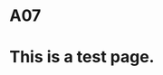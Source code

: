 # A07<!DOCTYPE html>
<html lang="en">
<head>
	<meta charset="utf-8">
	<title>Test page</title>
    <link rel="stylesheet" href="testpage.css">
</head>
<body>
    <h1>This is a test page.</h1>
</body>
</html>
